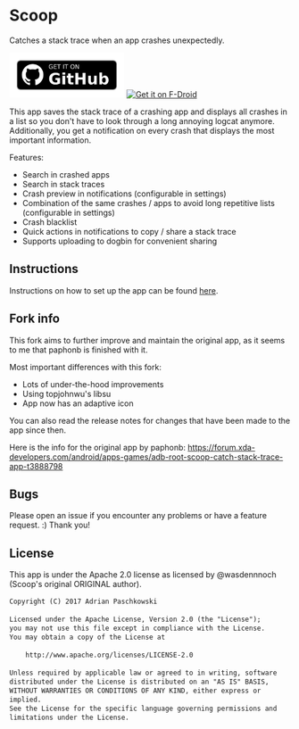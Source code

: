 # Scoop

Catches a stack trace when an app crashes unexpectedly.

[<img src="images/get-it-on-github.png"
      alt="Get it on GitHub"
      height="80">](https://github.com/TacoTheDank/Scoop/releases)
[<img src="https://fdroid.gitlab.io/artwork/badge/get-it-on.png"
      alt="Get it on F-Droid"
      height="80">](https://f-droid.org/packages/taco.scoop/)

This app saves the stack trace of a crashing app and displays all crashes in a list so you don't have to look through a long annoying logcat anymore.
Additionally, you get a notification on every crash that displays the most important information.

Features:
- Search in crashed apps
- Search in stack traces
- Crash preview in notifications (configurable in settings)
- Combination of the same crashes / apps to avoid long repetitive lists (configurable in settings)
- Crash blacklist
- Quick actions in notifications to copy / share a stack trace
- Supports uploading to dogbin for convenient sharing


## Instructions

Instructions on how to set up the app can be found [here](https://github.com/TacoTheDank/Scoop/wiki).


## Fork info

This fork aims to further improve and maintain the original app, as it seems to me that paphonb is finished with it.

Most important differences with this fork:
- Lots of under-the-hood improvements
- Using topjohnwu's libsu
- App now has an adaptive icon

You can also read the release notes for changes that have been made to the app since then.

Here is the info for the original app by paphonb: https://forum.xda-developers.com/android/apps-games/adb-root-scoop-catch-stack-trace-app-t3888798


## Bugs

Please open an issue if you encounter any problems or have a feature request. :) Thank you!


## License

This app is under the Apache 2.0 license as licensed by @wasdennnoch (Scoop's original ORIGINAL author).

```
Copyright (C) 2017 Adrian Paschkowski

Licensed under the Apache License, Version 2.0 (the "License");
you may not use this file except in compliance with the License.
You may obtain a copy of the License at

    http://www.apache.org/licenses/LICENSE-2.0

Unless required by applicable law or agreed to in writing, software
distributed under the License is distributed on an "AS IS" BASIS,
WITHOUT WARRANTIES OR CONDITIONS OF ANY KIND, either express or implied.
See the License for the specific language governing permissions and
limitations under the License.
```
